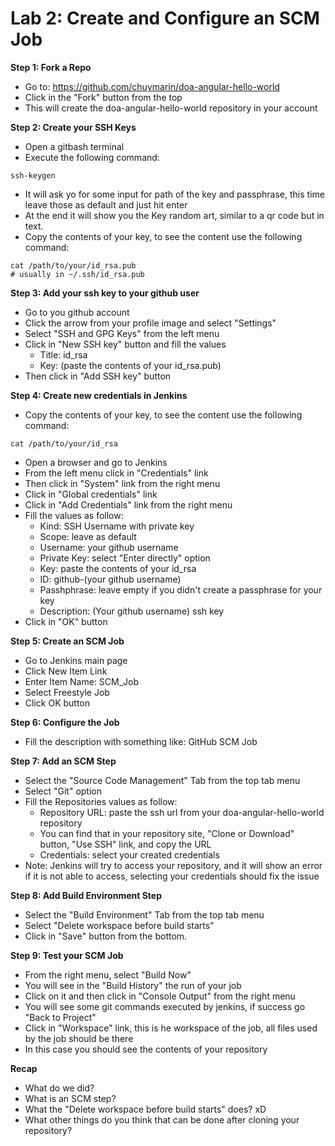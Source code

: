 # Lab 2: Create and Configure an SCM Job

**Step 1: Fork a Repo**
* Go to: https://github.com/chuymarin/doa-angular-hello-world
* Click in the "Fork" button from the top
* This will create the doa-angular-hello-world repository in your account

**Step 2: Create your SSH Keys**
* Open a gitbash terminal
* Execute the following command:
```
ssh-keygen
```
* It will ask yo for some input for path of the key and passphrase, this time leave those as default and just hit enter
* At the end it will show you the Key random art, similar to a qr code but in text.
* Copy the contents of your key, to see the content use the following command:
```
cat /path/to/your/id_rsa.pub
# usually in ~/.ssh/id_rsa.pub
```

**Step 3: Add your ssh key to your github user**
* Go to you github account
* Click the arrow from your profile image and select "Settings"
* Select "SSH and GPG Keys" from the left menu
* Click in "New SSH key" button and fill the values
  * Title: id_rsa
  * Key: (paste the contents of your id_rsa.pub)
* Then click in "Add SSH key" button

**Step 4: Create new credentials in Jenkins**
* Copy the contents of your key, to see the content use the following command:
```
cat /path/to/your/id_rsa
```
* Open a browser and go to Jenkins
* From the left menu click in "Credentials" link
* Then click in "System" link from the right menu
* Click in "Global credentials" link
* Click in "Add Credentials" link from the right menu
* Fill the values as follow:
  * Kind: SSH Username with private key
  * Scope: leave as default
  * Username: your github username
  * Private Key: select "Enter directly" option
  * Key: paste the contents of your id_rsa
  * ID: github-(your github username)
  * Passhphrase: leave empty if you didn't create a passphrase for your key
  * Description: (Your github username) ssh key
* Click in "OK" button

**Step 5: Create an SCM Job**
* Go to Jenkins main page
* Click New Item Link
* Enter Item Name: SCM_Job
* Select Freestyle Job
* Click OK button

**Step 6: Configure the Job**
* Fill the description with something like: GitHub SCM Job

**Step 7: Add an SCM Step**
* Select the "Source Code Management" Tab from the top tab menu
* Select "Git" option
* Fill the Repositories values as follow:
  * Repository URL: paste the ssh url from your doa-angular-hello-world repository
  * You can find that in your repository site, "Clone or Download" button, "Use SSH" link, and copy the URL
  * Credentials: select your created credentials
* Note: Jenkins will try to access your repository, and it will show an error if it is not able to access, selecting your credentials should fix the issue

**Step 8: Add Build Environment Step**
* Select the "Build Environment" Tab from the top tab menu
* Select "Delete workspace before build starts"
* Click in "Save" button from the bottom.

**Step 9: Test your SCM Job**
* From the right menu, select "Build Now"
* You will see in the "Build History" the run of your job
* Click on it and then click in "Console Output" from the right menu
* You will see some git commands executed by jenkins, if success go "Back to Project"
* Click in "Workspace" link, this is he workspace of the job, all files used by the job should be there
* In this case you should see the contents of your repository

**Recap**
* What do we did?
* What is an SCM step?
* What the "Delete workspace before build starts" does? xD
* What other things do you think that can be done after cloning your repository?
